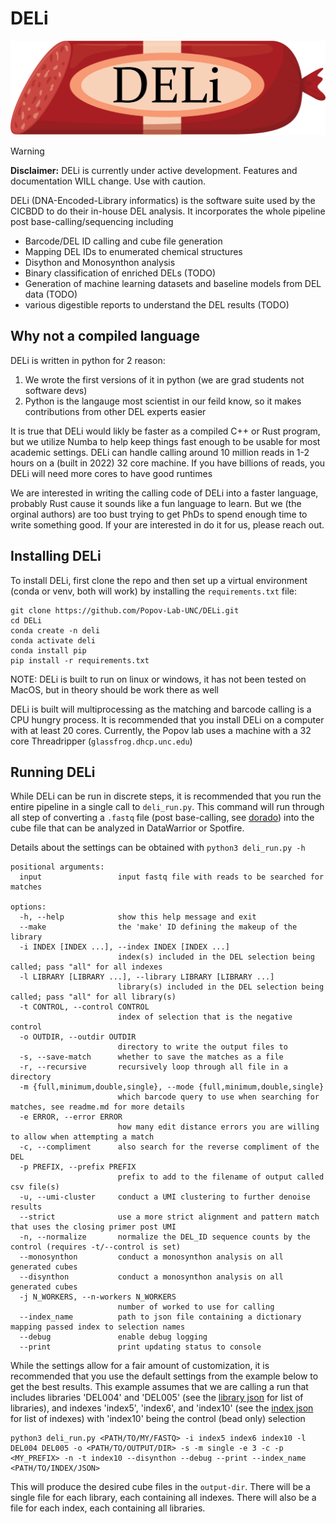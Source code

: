 # DELi
![DELi](./DELi_logo.png)

> [!WARNING]
> **Disclaimer:** DELi is currently under active development. Features and documentation WILL change. Use with caution.

DELi (DNA-Encoded-Library informatics) is the software suite used by the CICBDD to do their in-house DEL analysis.
It incorporates the whole pipeline post base-calling/sequencing including
- Barcode/DEL ID calling and cube file generation
- Mapping DEL IDs to enumerated chemical structures 
- Disython and Monosynthon analysis
- Binary classification of enriched DELs (TODO)
- Generation of machine learning datasets and baseline models from DEL data (TODO)
- various digestible reports to understand the DEL results (TODO)

## Why not a compiled language
DELi is written in python for 2 reason:
1. We wrote the first versions of it in python (we are grad students not software devs)
2. Python is the langauge most scientist in our feild know, so it makes contributions from other DEL experts easier

It is true that DELi would likly be faster as a compiled C++ or Rust program, but we utilize Numba to help 
keep things fast enough to be usable for most academic settings. DELi can handle calling around 10 million 
reads in 1-2 hours on a (built in 2022) 32 core machine. If you have billions of reads, you DELi will need
more cores to have good runtimes

We are interested in writing the calling code of DELi into a faster language, probably Rust cause it sounds
like a fun language to learn. But we (the orginal authors) are too bust trying to get PhDs to spend enough 
time to write something good. If your are interested in do it for us, please reach out.

## Installing DELi
To install DELi,
first clone the repo and then set up a virtual environment
(conda or venv, both will work) by installing the `requirements.txt` file:
```shell
git clone https://github.com/Popov-Lab-UNC/DELi.git
cd DELi
conda create -n deli
conda activate deli
conda install pip
pip install -r requirements.txt
```
NOTE: DELi is built to run on linux or windows,
it has not been tested on MacOS, but in theory should be work there as well

DELi is built will multiprocessing as the matching and barcode calling is a CPU hungry process.
It is recommended that you install DELi on a computer with at least 20 cores.
Currently, the Popov lab uses a machine with a 32 core Threadripper (`glassfrog.dhcp.unc.edu`)

## Running DELi
While DELi can be run in discrete steps,
it is recommended that you run the entire pipeline in a single call to `deli_run.py`.
This command will run through all step of converting a `.fastq` file
(post base-calling, see [dorado](#dorado-setup-for-base-calling-))
into the cube file that can be analyzed in DataWarrior or Spotfire.

Details about the settings can be obtained with `python3 deli_run.py -h`
```
positional arguments:
  input                 input fastq file with reads to be searched for matches

options:
  -h, --help            show this help message and exit
  --make                the 'make' ID defining the makeup of the library
  -i INDEX [INDEX ...], --index INDEX [INDEX ...]
                        index(s) included in the DEL selection being called; pass "all" for all indexes
  -l LIBRARY [LIBRARY ...], --library LIBRARY [LIBRARY ...]
                        library(s) included in the DEL selection being called; pass "all" for all library(s)
  -t CONTROL, --control CONTROL
                        index of selection that is the negative control
  -o OUTDIR, --outdir OUTDIR
                        directory to write the output files to
  -s, --save-match      whether to save the matches as a file
  -r, --recursive       recursively loop through all file in a directory
  -m {full,minimum,double,single}, --mode {full,minimum,double,single}
                        which barcode query to use when searching for matches, see readme.md for more details
  -e ERROR, --error ERROR
                        how many edit distance errors you are willing to allow when attempting a match
  -c, --compliment      also search for the reverse compliment of the DEL
  -p PREFIX, --prefix PREFIX
                        prefix to add to the filename of output called csv file(s)
  -u, --umi-cluster     conduct a UMI clustering to further denoise results
  --strict              use a more strict alignment and pattern match that uses the closing primer post UMI
  -n, --normalize       normalize the DEL_ID sequence counts by the control (requires -t/--control is set)
  --monosynthon         conduct a monosynthon analysis on all generated cubes
  --disynthon           conduct a monosynthon analysis on all generated cubes
  -j N_WORKERS, --n-workers N_WORKERS
                        number of worked to use for calling
  --index_name          path to json file containing a dictionary mapping passed index to selection names
  --debug               enable debug logging
  --print               print updating status to console
```

While the settings allow for a fair amount of customization,
it is recommended that you use the default settings from the example below to get the best results.
This example assumes that we are calling a run that includes libraries 'DEL004' and 'DEL005'
(see the [library json](https://github.com/Popov-Lab-UNC/CICBDD-DEL-Pipeline/blob/main/data/libs.json) for list of libraries),
and indexes 'index5', 'index6', and 'index10'
(see the [index json](https://github.com/Popov-Lab-UNC/CICBDD-DEL-Pipeline/blob/main/data/experiment_index.json) for list of indexes) with 'index10' being the control (bead only) selection
```shell
python3 deli_run.py <PATH/TO/MY/FASTQ> -i index5 index6 index10 -l DEL004 DEL005 -o <PATH/TO/OUTPUT/DIR> -s -m single -e 3 -c -p <MY_PREFIX> -n -t index10 --disynthon --debug --print --index_name <PATH/TO/INDEX/JSON>
```

This will produce the desired cube files in the `output-dir`.
There will be a single file for each library, each containing all indexes.
There will also be a file for each index, each containing all libraries.

